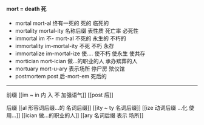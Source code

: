 #### mort = death 死

- mortal  mort-al 终有一死的 死的 临死的
- mortality mortal-ity 名称后缀 表性质 死亡率 必死性
- immortal im 不- mort-al 不死的 永生的  不朽的
- immortality im-mortal-ity 不死 不朽 永存
- immortalize im-mortal-ize 使.... 使不朽  使永生  使共存
- mortician mort-ician 做...的职业的人 承办殡葬的人
- mortuary mort-u-ary 表示场所  停尸房 殡仪馆
- postmortem post 后-mort-em 死后的

---
前缀
[[im  ~ in 内 入  不 加强语气]]
[[post 后]]

后缀
[[al 形容词后缀...的 名词后缀]]
[[ity  ~ ty 名词后缀]]
[[ize 动词后缀 ...化 使用...]]
[[ician 做...的职业的人]]
[[ary 名词后缀 表示 场所]]